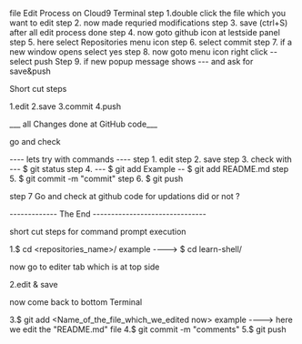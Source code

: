 file Edit Process on Cloud9 Terminal
step 1.double click the file which you want to edit
step 2. now made requried modifications
step 3. save (ctrl+S) after all edit process done 
step 4. now goto github icon at lestside panel
step 5. here select Repositories menu icon
step 6. select commit
step 7. if a new window opens select yes
step 8. now goto menu icon right click -- select push
Step 9. if new popup message shows --- and ask for save&push


Short cut steps

1.edit
2.save
3.commit
4.push

___  all Changes done at GitHub code___

go and check 

---- lets try with  commands ----
step 1. edit
step 2. save
step 3. check with ---   $ git status
step 4. ---              $ git add <filename which is we modified or edited >
                         Example --   $ git add README.md
step 5. $ git commit -m  "commit"
step 6. $ git push

step 7 Go and check at github code for updations did or not ?

------------- The End -------------------------------

short cut  steps for command prompt execution

1.$ cd <repositories_name>/      example  ----> $ cd learn-shell/

now go to editer tab which is at top side 

2.edit & save

 now come back to bottom Terminal
 
3.$ git add <Name_of_the_file_which_we_edited now> example ----> here we edit the "README.md" file
4.$ git commit -m  "comments"
5.$ git push